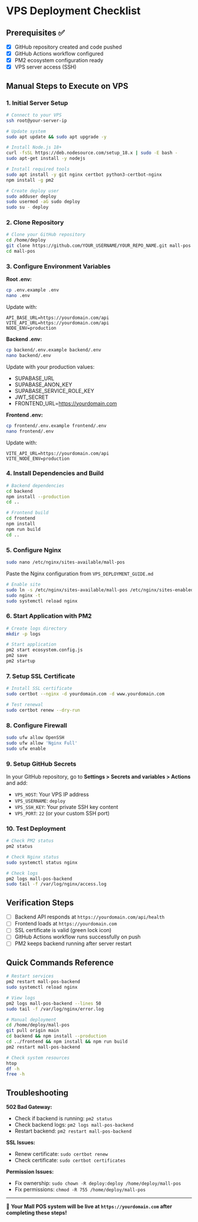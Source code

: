 # VPS Deployment Checklist

## Prerequisites ✅
- [x] GitHub repository created and code pushed
- [x] GitHub Actions workflow configured
- [x] PM2 ecosystem configuration ready
- [x] VPS server access (SSH)

## Manual Steps to Execute on VPS

### 1. Initial Server Setup
```bash
# Connect to your VPS
ssh root@your-server-ip

# Update system
sudo apt update && sudo apt upgrade -y

# Install Node.js 18+
curl -fsSL https://deb.nodesource.com/setup_18.x | sudo -E bash -
sudo apt-get install -y nodejs

# Install required tools
sudo apt install -y git nginx certbot python3-certbot-nginx
npm install -g pm2

# Create deploy user
sudo adduser deploy
sudo usermod -aG sudo deploy
sudo su - deploy
```

### 2. Clone Repository
```bash
# Clone your GitHub repository
cd /home/deploy
git clone https://github.com/YOUR_USERNAME/YOUR_REPO_NAME.git mall-pos
cd mall-pos
```

### 3. Configure Environment Variables

**Root .env:**
```bash
cp .env.example .env
nano .env
```
Update with:
```env
API_BASE_URL=https://yourdomain.com/api
VITE_API_URL=https://yourdomain.com/api
NODE_ENV=production
```

**Backend .env:**
```bash
cp backend/.env.example backend/.env
nano backend/.env
```
Update with your production values:
- SUPABASE_URL
- SUPABASE_ANON_KEY
- SUPABASE_SERVICE_ROLE_KEY
- JWT_SECRET
- FRONTEND_URL=https://yourdomain.com

**Frontend .env:**
```bash
cp frontend/.env.example frontend/.env
nano frontend/.env
```
Update with:
```env
VITE_API_URL=https://yourdomain.com/api
VITE_NODE_ENV=production
```

### 4. Install Dependencies and Build
```bash
# Backend dependencies
cd backend
npm install --production
cd ..

# Frontend build
cd frontend
npm install
npm run build
cd ..
```

### 5. Configure Nginx
```bash
sudo nano /etc/nginx/sites-available/mall-pos
```

Paste the Nginx configuration from `VPS_DEPLOYMENT_GUIDE.md`

```bash
# Enable site
sudo ln -s /etc/nginx/sites-available/mall-pos /etc/nginx/sites-enabled/
sudo nginx -t
sudo systemctl reload nginx
```

### 6. Start Application with PM2
```bash
# Create logs directory
mkdir -p logs

# Start application
pm2 start ecosystem.config.js
pm2 save
pm2 startup
```

### 7. Setup SSL Certificate
```bash
# Install SSL certificate
sudo certbot --nginx -d yourdomain.com -d www.yourdomain.com

# Test renewal
sudo certbot renew --dry-run
```

### 8. Configure Firewall
```bash
sudo ufw allow OpenSSH
sudo ufw allow 'Nginx Full'
sudo ufw enable
```

### 9. Setup GitHub Secrets
In your GitHub repository, go to **Settings > Secrets and variables > Actions** and add:

- `VPS_HOST`: Your VPS IP address
- `VPS_USERNAME`: `deploy`
- `VPS_SSH_KEY`: Your private SSH key content
- `VPS_PORT`: `22` (or your custom SSH port)

### 10. Test Deployment
```bash
# Check PM2 status
pm2 status

# Check Nginx status
sudo systemctl status nginx

# Check logs
pm2 logs mall-pos-backend
sudo tail -f /var/log/nginx/access.log
```

## Verification Steps

- [ ] Backend API responds at `https://yourdomain.com/api/health`
- [ ] Frontend loads at `https://yourdomain.com`
- [ ] SSL certificate is valid (green lock icon)
- [ ] GitHub Actions workflow runs successfully on push
- [ ] PM2 keeps backend running after server restart

## Quick Commands Reference

```bash
# Restart services
pm2 restart mall-pos-backend
sudo systemctl reload nginx

# View logs
pm2 logs mall-pos-backend --lines 50
sudo tail -f /var/log/nginx/error.log

# Manual deployment
cd /home/deploy/mall-pos
git pull origin main
cd backend && npm install --production
cd ../frontend && npm install && npm run build
pm2 restart mall-pos-backend

# Check system resources
htop
df -h
free -h
```

## Troubleshooting

**502 Bad Gateway:**
- Check if backend is running: `pm2 status`
- Check backend logs: `pm2 logs mall-pos-backend`
- Restart backend: `pm2 restart mall-pos-backend`

**SSL Issues:**
- Renew certificate: `sudo certbot renew`
- Check certificate: `sudo certbot certificates`

**Permission Issues:**
- Fix ownership: `sudo chown -R deploy:deploy /home/deploy/mall-pos`
- Fix permissions: `chmod -R 755 /home/deploy/mall-pos`

---

🚀 **Your Mall POS system will be live at `https://yourdomain.com` after completing these steps!**